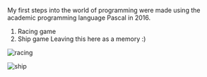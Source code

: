 My first steps into the world of programming were made using the academic programming language Pascal in 2016.
1. Racing game
2. Ship game
Leaving this here as a memory :)

![racing](https://github.com/user-attachments/assets/00b11d55-c61f-4d60-8130-81c3e30fc14e)

![ship](https://github.com/user-attachments/assets/1852f3c6-b13a-4b67-94f7-3776881bf49f)
